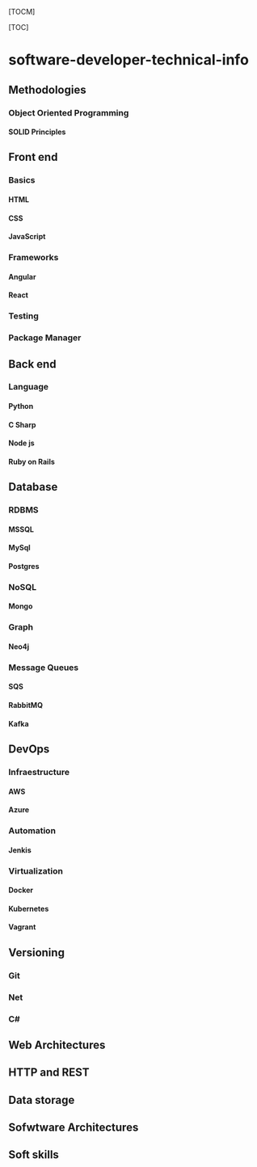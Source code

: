 
[TOCM]

[TOC]

# software-developer-technical-info

## Methodologies
### Object Oriented Programming
#### SOLID Principles

## Front end

### Basics
#### HTML
#### CSS
#### JavaScript

### Frameworks
#### Angular
#### React

### Testing

### Package Manager

## Back end

### Language
#### Python
#### C Sharp
#### Node js
#### Ruby on Rails

## Database

### RDBMS
#### MSSQL
#### MySql
#### Postgres

### NoSQL
#### Mongo

### Graph
#### Neo4j

### Message Queues
#### SQS
#### RabbitMQ
#### Kafka

## DevOps

### Infraestructure
#### AWS
#### Azure

### Automation
#### Jenkis

### Virtualization
#### Docker
#### Kubernetes
#### Vagrant


## Versioning
### Git



### Net

### C#

## Web Architectures

## HTTP and REST

## Data storage

## Sofwtware Architectures

## Soft skills



